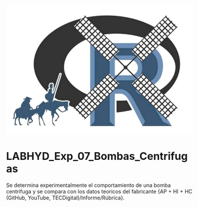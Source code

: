 ![alt test](/R.jpg)

# LABHYD_Exp_07_Bombas_Centrifugas

Se determina experimentalmente el comportamiento de una bomba centrifuga y se compara con los datos teoricos del fabricante {AP + HI + HC (GitHub, YouTube, TECDigital)/Informe/Rúbrica}.
